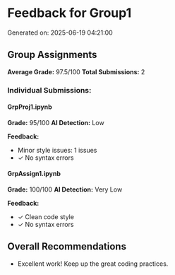 # Feedback for Group1

Generated on: 2025-06-19 04:21:00

## Group Assignments

**Average Grade:** 97.5/100
**Total Submissions:** 2

### Individual Submissions:

#### GrpProj1.ipynb
**Grade:** 95/100
**AI Detection:** Low

**Feedback:**
- Minor style issues: 1 issues
- ✓ No syntax errors

#### GrpAssign1.ipynb
**Grade:** 100/100
**AI Detection:** Very Low

**Feedback:**
- ✓ Clean code style
- ✓ No syntax errors

## Overall Recommendations

- Excellent work! Keep up the great coding practices.
